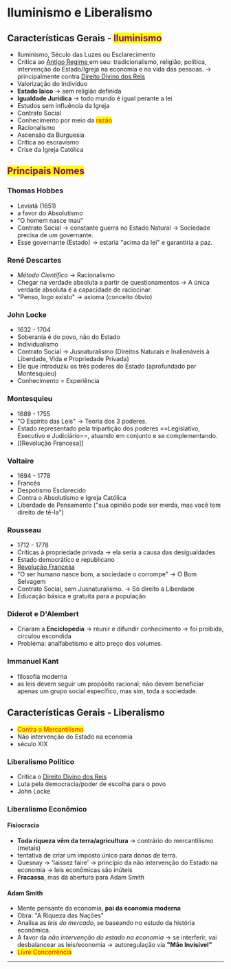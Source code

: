 # Iluminismo e Liberalismo

## Características Gerais - <mark style="color:purple;">Iluminismo</mark>

* Iluminismo, Século das Luzes ou Esclarecimento
* Crítica ao [Antigo Regime ](../conceitos-avulsos/antigo-regime.md)em seu: tradicionalismo, religião, política, intervenção do Estado/Igreja na economia e na vida das pessoas. → principalmente contra [Direito Divino dos Reis](../conceitos-avulsos/direito-divino-dos-reis.md)
* Valorização do Indivíduo
* **Estado laico** → sem religião definida
* **Igualdade Jurídica** → todo mundo é igual perante a lei
* Estudos sem influência da Igreja
* Contrato Social
* Conhecimento por meio da <mark style="color:red;">razão</mark>
* Racionalismo
* Ascensão da Burguesia
* Crítica ao escravismo
* Crise da Igreja Católica

## <mark style="color:purple;">Principais Nomes</mark>

### Thomas Hobbes

* Leviatã (1651)
* a favor do Absolutismo
* "O homem nasce mau"
* Contrato Social → constante guerra no Estado Natural → Sociedade precisa de um governante.
* Esse governante (Estado) → estaria "acima da lei" e garantiria a paz.

### René Descartes

* _Método Científico_ → Racionalismo
* Chegar na verdade absoluta a partir de questionamentos → A única verdade absoluta é a capacidade de raciocinar.
* "Penso, logo existo" → axioma (conceito óbvio)

### John Locke

* 1632 - 1704
* Soberania é do povo, não do Estado
* Individualismo
* Contrato Social → Jusnaturalismo (Direitos Naturais e Inalienáveis à Liberdade, Vida e Propriedade Privada)
* Ele que introduziu os três poderes do Estado (aprofundado por Montesquieu)
* Conhecimento = Experiência

### Montesquieu

* 1689 - 1755
* "O Espírito das Leis" → Teoria dos 3 poderes.
* Estado representado pela tripartição dos poderes ==Legislativo, Executivo e Judiciário==, atuando em conjunto e se complementando.
* \[\[Revolução Francesa]]

### Voltaire

* 1694 - 1778
* Francês
* Despotismo Esclarecido
* Contra o Absolutismo e Igreja Católica
* Liberdade de Pensamento ("sua opinião pode ser merda, mas você tem direito de tê-la")

### Rousseau

* 1712 - 1778
* Críticas à propriedade privada → ela seria a causa das desigualdades
* Estado democrático e republicano
* [Revolução Francesa](revolucao-francesa.md)
* "O ser humano nasce bom, a sociedade o corrompe" → O Bom Selvagem
* Contrato Social, sem Jusnaturalismo. → Só direito à Liberdade
* Educação básica e gratuita para a população

### Diderot e D'Alembert

* Criaram a **Enciclopédia** → reunir e difundir conhecimento → foi proibida, circulou escondida
* Problema: analfabetismo e alto preço dos volumes.

### Immanuel Kant

* filosofia moderna
* as leis devem seguir um propósito racional; não devem beneficiar apenas um grupo social específico, mas sim, toda a sociedade.

## Características Gerais - Liberalismo

* <mark style="color:red;">Contra o Mercantilismo</mark>
* Não intervenção do Estado na economia
* século XIX

### Liberalismo Político

* Critica o [Direito Divino dos Reis](../conceitos-avulsos/direito-divino-dos-reis.md)
* Luta pela democracia/poder de escolha para o povo
* John Locke

### Liberalismo Econômico

#### Fisiocracia

* **Toda riqueza vêm da terra/agricultura** → contrário do mercantilismo (metais)
* tentativa de criar um imposto único para donos de terra.
* Quesnay → 'laissez faire' → princípio da não intervenção do Estado na economia → leis econômicas são inúteis
* **Fracassa**, mas dá abertura para Adam Smith

#### Adam Smith

* Mente pensante da economia, **pai da economia moderna**
* Obra: "A Riqueza das Nações"
* Analisa as _leis do mercado_, se baseando no estudo da história econômica.
* A favor da _não intervenção do estado na economia_ → se interferir, vai desbalancear as leis/economia → autoregulação via **"Mão Invisível"**
* <mark style="color:red;">Livre Concorrência</mark>

***
